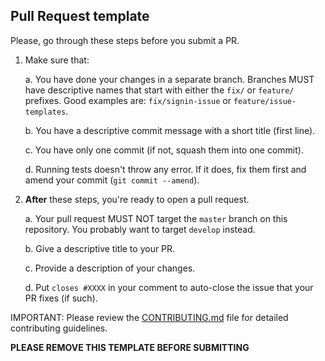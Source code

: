 ## Pull Request template
Please, go through these steps before you submit a PR.

1. Make sure that:

    a. You have done your changes in a separate branch. Branches MUST have descriptive names that start with either the `fix/` or `feature/` prefixes. Good examples are: `fix/signin-issue` or `feature/issue-templates`.

    b. You have a descriptive commit message with a short title (first line).

    c. You have only one commit (if not, squash them into one commit).

    d. Running tests doesn't throw any error. If it does, fix them first and amend your commit (`git commit --amend`).

3. **After** these steps, you're ready to open a pull request.

    a. Your pull request MUST NOT target the `master` branch on this repository. You probably want to target `develop` instead.

    b. Give a descriptive title to your PR.

    c. Provide a description of your changes.

    d. Put `closes #XXXX` in your comment to auto-close the issue that your PR fixes (if such).

IMPORTANT: Please review the [CONTRIBUTING.md](../CONTRIBUTING.md) file for detailed contributing guidelines.

**PLEASE REMOVE THIS TEMPLATE BEFORE SUBMITTING**
